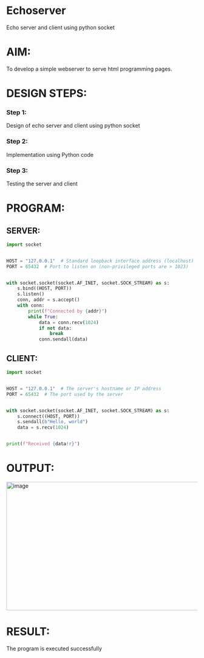 # Echoserver
Echo server and client using python socket

# AIM:

To develop a simple webserver to serve html programming pages.

# DESIGN STEPS:

### Step 1:

Design of echo server and client using python socket

### Step 2:

Implementation using Python code

### Step 3:

Testing the server and client 

# PROGRAM:
## SERVER:

```python
import socket


HOST = "127.0.0.1"  # Standard loopback interface address (localhost)
PORT = 65432  # Port to listen on (non-privileged ports are > 1023)


with socket.socket(socket.AF_INET, socket.SOCK_STREAM) as s:
    s.bind((HOST, PORT))
    s.listen()
    conn, addr = s.accept()
    with conn:
        print(f"Connected by {addr}")
        while True:
            data = conn.recv(1024)
            if not data:
                break
            conn.sendall(data)

```

## CLIENT:

```python
import socket


HOST = "127.0.0.1"  # The server's hostname or IP address
PORT = 65432  # The port used by the server


with socket.socket(socket.AF_INET, socket.SOCK_STREAM) as s:
    s.connect((HOST, PORT))
    s.sendall(b"Hello, world")
    data = s.recv(1024)


print(f"Received {data!r}")

```


# OUTPUT:

<img width="1913" height="338" alt="image" src="https://github.com/user-attachments/assets/ae92fdba-c630-482e-8a15-93c8ea6ee610" />



# RESULT:
The program is executed successfully

